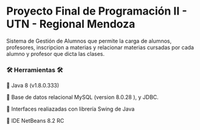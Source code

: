 # Proyecto Final de Programación II - UTN - Regional Mendoza 
Sistema de Gestión de Alumnos que permite la carga de alumnos, profesores, inscripcion a materias y 
relacionar materias cursadas por cada alumno y profesor que dicta las clases.

### 🛠 Herramientas 🛠
🔹 Java 8 (v1.8.0.333)

🔹 Base de datos relacional MySQL (version 8.0.28 ), y JDBC.

🔹 Interfaces realiazadas con librería Swing de Java

🔹 IDE NetBeans 8.2 RC
